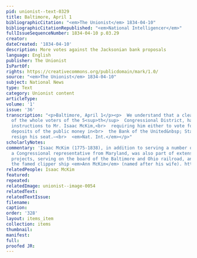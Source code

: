 ```yaml
---
pid: unionist--text-0329
title: Baltimore, April 1
bibliographicCitation: "<em>The Unionist</em> 1834-04-10"
bibliographicCitationRepublished: "<em>National Intelligencer</em>"
fullIssueSequenceNumber: 1834-04-10 p.03.29
creator: 
dateCreated: '1834-04-10'
description: More votes against the Jacksonian bank proposals
language: English
publisher: The Unionist
IsPartOf: 
rights: https://creativecommons.org/publicdomain/mark/1.0/
source: "<em>The Unionist</em> 1834-04-10"
subject: National News
type: Text
category: Unionist content
articleType: 
volume: '1'
issue: '36'
transcription: "<p>Baltimore, April 1</p><p>  We understand that a clear majority
  of the whole voters of the 5<sup>th</sup>  Congressional District, have signed the
  instructions to Mr. Isaac McKim,<br>  requiring him either to vote for the future
  deposits of the public money in<br>  the Bank of the United&nbsp; States, or to
  resign his seat.—<br>  <em>Nat. Int.</em></p>"
scholarlyNotes: 
commentary: 'Isaac McKim (1775-1838), in addition to serving a number of terms as
  a Congressional representative from Maryland, was also part of extensive transportation
  projects, serving on the board of the Baltimore and Ohio railroad, and building
  the famed clipper ship <em>Ann McKim</em> (named after his wife). https://en.wikipedia.org/wiki/Ann_McKim_(clipper) '
relatedPeople: Isaac McKim
featured: 
repeated: 
relatedImage: unionist--image-0054
relatedText: 
relatedTextIssue: 
filename: 
caption: 
order: '328'
layout: items_item
collection: items
thumbnail: 
manifest: 
full: 
proofed JR: 
---
```

